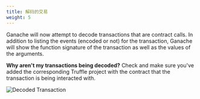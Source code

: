 ```yaml
---
title: 解码的交易
weight: 5
---
```


Ganache will now attempt to decode transactions that are contract calls. In addition to listing the events (encoded or not) for the transaction, Ganache will show the function signature of the transaction as well as the values of the arguments.

<p class="alert alert-warning">
<strong>Why aren't my transactions being decoded?</strong> Check and make sure you've added the corresponding Truffle project with the contract that the transaction is being interacted with.
</p>

![Decoded Transaction](/img/docs/ganache/v2-shared-seese/decoded-transaction.png)
